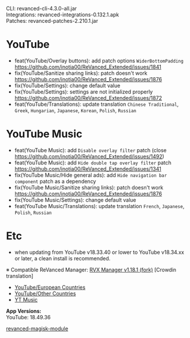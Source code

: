 CLI: revanced-cli-4.3.0-all.jar  
Integrations: revanced-integrations-0.132.1.apk  
Patches: revanced-patches-2.210.1.jar  

YouTube
==
- feat(YouTube/Overlay buttons): add patch options `WiderBottomPadding` https://github.com/inotia00/ReVanced_Extended/issues/1841
- fix(YouTube/Sanitize sharing links): patch doesn't work https://github.com/inotia00/ReVanced_Extended/issues/1876
- fix(YouTube/Settings): change default value
- fix(YouTube/Settings): settings are not initialized properly https://github.com/inotia00/ReVanced_Extended/issues/1872
- feat(YouTube/Translations): update translation
`Chinese Traditional`, `Greek`, `Hungarian`, `Japanese`, `Korean`, `Polish`, `Russian`


YouTube Music
==
- feat(YouTube Music): add `Disable overlay filter` patch (close https://github.com/inotia00/ReVanced_Extended/issues/1492)
- feat(YouTube Music): add `Hide double tap overlay filter` patch https://github.com/inotia00/ReVanced_Extended/issues/1341
- fix(YouTube Music/Hide general ads): add `Hide navigation bar component` patch as a dependency
- fix(YouTube Music/Sanitize sharing links): patch doesn't work https://github.com/inotia00/ReVanced_Extended/issues/1876
- fix(YouTube Music/Settings): change default value
- feat(YouTube Music/Translations): update translation
`French`, `Japanese`, `Polish`, `Russian`


Etc
==
- when updating from YouTube v18.33.40 or lower to YouTube v18.34.xx or later, a clean install is recommended.

※ Compatible ReVanced Manager: [RVX Manager v1.18.1 (fork)](https://github.com/inotia00/revanced-manager/releases/tag/v1.18.1)
[Crowdin translation]
- [YouTube/European Countries](https://crowdin.com/project/revancedextendedeu)
- [YouTube/Other Countries](https://crowdin.com/project/revancedextended)
- [YT Music](https://crowdin.com/project/revancedmusicextended)

  
**App Versions:**  
YouTube: 18.49.36  

[revanced-magisk-module](https://github.com/j-hc/revanced-magisk-module)  

